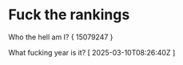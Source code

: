 # Fuck the rankings

Who the hell am I?
{ 15079247 }

What fucking year is it?
[ 2025-03-10T08:26:40Z ]
